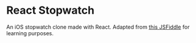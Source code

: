 # React Stopwatch
An iOS stopwatch clone made with React. Adapted from [this JSFiddle](https://jsfiddle.net/vakhtang/j276r2zh/) for learning purposes.
